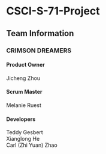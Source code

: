 # CSCI-S-71-Project

## Team Information
### CRIMSON DREAMERS

#### Product Owner
Jicheng Zhou

#### Scrum Master
Melanie Ruest

#### Developers
Teddy Gesbert\
Xianglong He\
Carl (Zhi Yuan) Zhao
